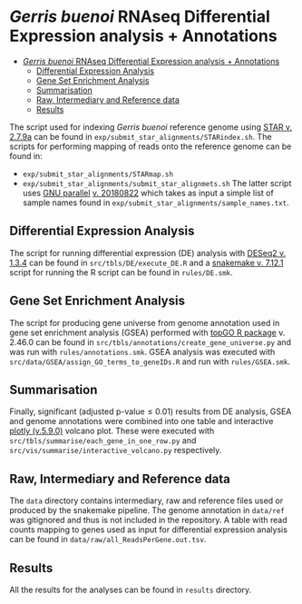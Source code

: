 # *Gerris buenoi* RNAseq Differential Expression analysis + Annotations
- [*Gerris buenoi* RNAseq Differential Expression analysis + Annotations](#gerris-buenoi-rnaseq-differential-expression-analysis--annotations)
  - [Differential Expression Analysis](#differential-expression-analysis)
  - [Gene Set Enrichment Analysis](#gene-set-enrichment-analysis)
  - [Summarisation](#summarisation)
  - [Raw, Intermediary and Reference data](#raw-intermediary-and-reference-data)
  - [Results](#results)

The script used for indexing *Gerris buenoi* reference genome using [STAR v. 2.7.9a](https://github.com/alexdobin/STAR) can be found in `exp/submit_star_alignments/STARindex.sh`. 
The scripts for performing mapping of reads onto the reference genome can be found in: 
- `exp/submit_star_alignments/STARmap.sh`
- `exp/submit_star_alignments/submit_star_alignmets.sh`
The latter script uses [GNU parallel](https://www.gnu.org/software/parallel/) [v. 20180822](https://doi.org/10.5281/zenodo.1146014) which takes as input a simple list of sample names found in `exp/submit_star_alignments/sample_names.txt`.

## Differential Expression Analysis

The script for running differential expression (DE) analysis with [DESeq2 v. 1.3.4](https://bioconductor.org/packages/release/bioc/html/DESeq2.html) can be found in `src/tbls/DE/execute_DE.R` and a [snakemake v. 7.12.1](https://snakemake.readthedocs.io/en/stable/) script for running the R script can be found in `rules/DE.smk`. 

## Gene Set Enrichment Analysis

The script for producing gene universe from genome annotation used in gene set enrichment analysis (GSEA) performed with [topGO R package](https://bioconductor.org/packages/release/bioc/html/topGO.html) v. 2.46.0 can be found in `src/tbls/annotations/create_gene_universe.py` and was run with `rules/annotations.smk`. GSEA analysis was executed with `src/data/GSEA/assign_GO_terms_to_geneIDs.R` and run with `rules/GSEA.smk`.

## Summarisation

Finally, significant ($\text{adjusted p-value} \leq 0.01$) results from DE analysis, GSEA and genome annotations were combined into one table and interactive [plotly (v.5.9.0)](https://plotly.com/python/) volcano plot. These were executed with `src/tbls/summarise/each_gene_in_one_row.py` and `src/vis/summarise/interactive_volcano.py` respectively.

## Raw, Intermediary and Reference data

The `data` directory contains intermediary, raw and reference files used or produced by the snakemake pipeline. The genome annotation in `data/ref` was gitignored and thus is not included in the repository. A table with read counts mapping to genes used as input for differential expression analysis can be found in `data/raw/all_ReadsPerGene.out.tsv`.

## Results

All the results for the analyses can be found in `results` directory. 

